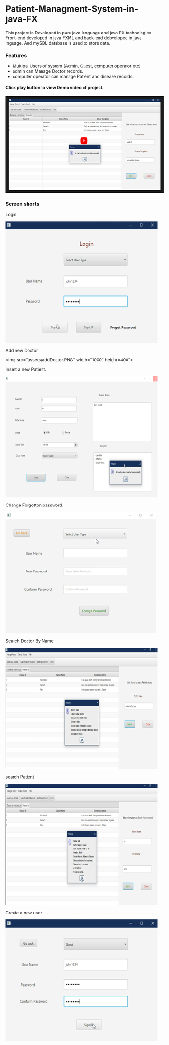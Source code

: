 # Patient-Managment-System-in-java-FX

<p>This project is Developed in pure java language and java FX technologies. 
Front-end developed in java FXML and back-end debveloped in java lnguage. And mySQL database is used to store data.</p>

<h3>Features</h3>

<ul>
<li>Multipal Users of system (Admin, Guest, computer operator etc).</li>
<li>admin can Manage Doctor records. </li>
<li>computer operator can manage Patient and disease records.</li></ul>

<h4>Click play button to view Demo video of project.<h4/>
  
  <a href="https://www.youtube.com/watch?v=3-L3c0RB8qM?feature=player_embedded&v=YOUTUBE_VIDEO_ID_HERE" target="_blank"><img src="assets/FX.PNG" 
alt="Click Image to play video" width="600" height="300" border="10" /></a>
  

<h3>Screen shorts</h3>
  
  Login
  
<img src="assets/loginFx.PNG" width="600" height="400">
 
 Add new Doctor
 
 <img src="assets/addDoctor.PNG" width="1000" height=400">
 
 Insert a new Patient.
 
 <img src="assets/addpatientFX.PNG" width="1000" height="400">
 
 Change Forgotton password.
 
 <img src="assets/forget password.PNG" width="500" height="400">
 
 Search Doctor By Name
 
 <img src="assets/searchDoctorByName.PNG" width="1000" height="400">

search Patient

<img src="assets/searchpatient.PNG" width="1000" height="400">

Create a new user

<img src="assets/signup.PNG" width="600" height="400">

